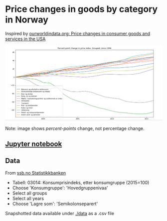 # Price changes in goods by category in Norway

Inspired by [ourworldindata.org: Price changes in consumer goods and services in the USA](https://ourworldindata.org/grapher/price-changes-in-consumer-goods-and-services-in-the-usa-1997-2017)


![](./img/percentpoint-change-grouped-1996.png)

Note: image shows *percent-points* change, not percentage change.

## [Jupyter notebook](./Norway.ipynb)


## Data
From [ssb.no Statistikkbanken](https://www.ssb.no/statistikkbanken) 

* Tabell: 03014: Konsumprisindeks, etter konsumgruppe (2015=100)
* Choose 'Konsumgruppe': 'Hovedgruppenivaa'
* Select all groups
* Select all years
* Choose 'Lagre som': 'Semikolonseparert'

Snapshotted data available under [./data](./data) as a .csv file
